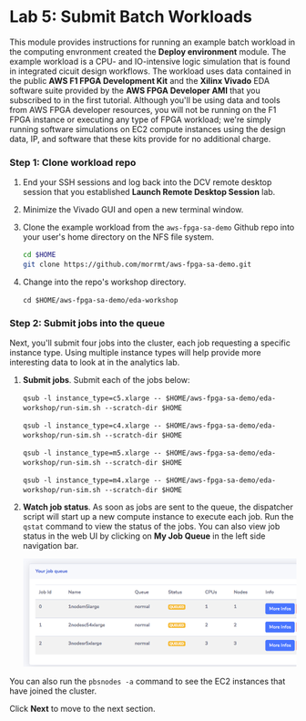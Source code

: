# Lab 5: Submit Batch Workloads

This module provides instructions for running an example batch workload in the computing envronment created the **Deploy environment** module. The example workload is a CPU- and IO-intensive logic simulation that is found in integrated cicuit design workflows.  The workload uses data contained in the public **AWS F1 FPGA Development Kit** and the **Xilinx Vivado** EDA software suite provided by the **AWS FPGA Developer AMI** that you subscribed to in the first tutorial. Although you'll be using data and tools from AWS FPGA developer resources, you will not be running on the F1 FPGA instance or executing any type of FPGA workload; we're simply running software simulations on EC2 compute instances using the design data, IP, and software that these kits provide for no additional charge.

### Step 1: Clone workload repo

1. End your SSH sessions and log back into the DCV remote desktop session that you established **Launch Remote Desktop Session** lab.

1. Minimize the Vivado GUI and open a new terminal window.

1. Clone the example workload from the `aws-fpga-sa-demo` Github repo into your user's home directory on the NFS file system.

    ```bash
    cd $HOME
    git clone https://github.com/morrmt/aws-fpga-sa-demo.git
    ```

1. Change into the repo's workshop directory.

    `cd $HOME/aws-fpga-sa-demo/eda-workshop`

### Step 2: Submit jobs into the queue

Next, you'll submit four jobs into the cluster, each job requesting a specific instance type.  Using multiple instance types will help provide more interesting data to look at in the analytics lab.

1. **Submit jobs**. Submit each of the jobs below:

    `qsub -l instance_type=c5.xlarge -- $HOME/aws-fpga-sa-demo/eda-workshop/run-sim.sh --scratch-dir $HOME`

    `qsub -l instance_type=c4.xlarge -- $HOME/aws-fpga-sa-demo/eda-workshop/run-sim.sh --scratch-dir $HOME`

    `qsub -l instance_type=m5.xlarge -- $HOME/aws-fpga-sa-demo/eda-workshop/run-sim.sh --scratch-dir $HOME`

    `qsub -l instance_type=m4.xlarge -- $HOME/aws-fpga-sa-demo/eda-workshop/run-sim.sh --scratch-dir $HOME`

1. **Watch job status**. As soon as jobs are sent to the queue, the dispatcher script will start up a new compute instance to execute each job.  Run the `qstat` command to view the status of the jobs.  You can also view job status in the web UI by clicking on **My Job Queue** in the left side navigation bar.

    ![](../../../imgs/howtojob-10.png)

You can also run the `pbsnodes -a` command to see the EC2 instances that have joined the cluster.

Click **Next** to move to the next section.
